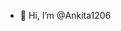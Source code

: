 - 👋 Hi, I’m @Ankita1206

<!---
Ankita1206/Ankita1206 is a ✨ special ✨ repository because its `README.md` (this file) appears on your GitHub profile.
You can click the Preview link to take a look at your changes.
--->
